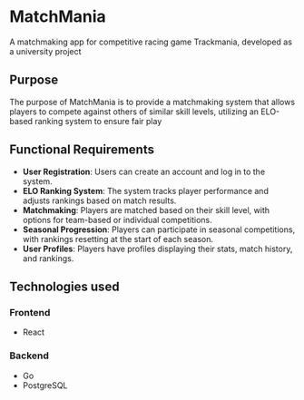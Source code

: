 # MatchMania
A matchmaking app for competitive racing game Trackmania, developed as a university project

## Purpose
The purpose of MatchMania is to provide a matchmaking system that allows players to compete against others of similar skill levels, utilizing an ELO-based ranking system to ensure fair play

## Functional Requirements
- **User Registration**: Users can create an account and log in to the system.
- **ELO Ranking System**: The system tracks player performance and adjusts rankings based on match results.
- **Matchmaking**: Players are matched based on their skill level, with options for team-based or individual competitions.
- **Seasonal Progression**: Players can participate in seasonal competitions, with rankings resetting at the start of each season.
- **User Profiles**: Players have profiles displaying their stats, match history, and rankings.

## Technologies used
### Frontend
- React

### Backend
- Go
- PostgreSQL
